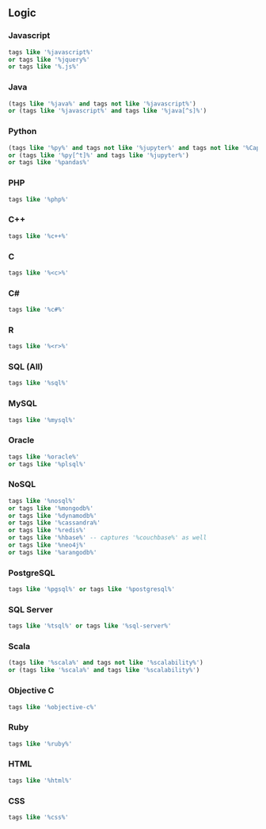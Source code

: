 ## Logic

### Javascript
```sql
tags like '%javascript%' 
or tags like '%jquery%' 
or tags like '%.js%'
```
### Java
```sql
(tags like '%java%' and tags not like '%javascript%') 
or (tags like '%javascript%' and tags like '%java[^s]%')
```
### Python
```sql
(tags like '%py%' and tags not like '%jupyter%' and tags not like '%Capybara%' and tags not like '%copy\-paste%') 
or (tags like '%py[^t]%' and tags like '%jupyter%') 
or tags like '%pandas%'
```
### PHP
```sql
tags like '%php%'
```
### C++
```sql
tags like '%c++%'
```
### C
```sql
tags like '%<c>%'
```
### C#
```sql
tags like '%c#%'
```
### R
```sql
tags like '%<r>%'
```
### SQL (All)
```sql
tags like '%sql%'
```
### MySQL
```sql
tags like '%mysql%'
```
### Oracle
```sql
tags like '%oracle%'
or tags like '%plsql%'
```
### NoSQL
```sql
tags like '%nosql%'
or tags like '%mongodb%'
or tags like '%dynamodb%'
or tags like '%cassandra%'
or tags like '%redis%'
or tags like '%hbase%' -- captures '%couchbase%' as well
or tags like '%neo4j%'
or tags like '%arangodb%'
```
### PostgreSQL
```sql
tags like '%pgsql%' or tags like '%postgresql%'
```
### SQL Server
```sql
tags like '%tsql%' or tags like '%sql-server%'
```
### Scala
```sql
(tags like '%scala%' and tags not like '%scalability%') 
or (tags like '%scala%' and tags like '%scalability%')
```
### Objective C
```sql
tags like '%objective-c%'
```
### Ruby
```sql
tags like '%ruby%'
```
### HTML
```sql
tags like '%html%'
```
### CSS
```sql
tags like '%css%'
```
